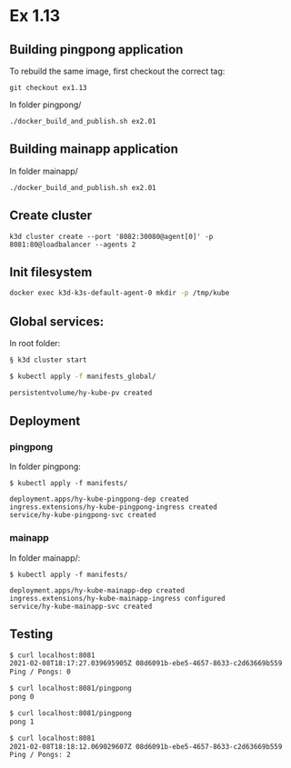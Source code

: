 # Ex 1.13

## Building pingpong application

To rebuild the same image, first checkout the correct tag:

```
git checkout ex1.13
```

In folder pingpong/

```
./docker_build_and_publish.sh ex2.01
```


## Building mainapp application

In folder mainapp/

```
./docker_build_and_publish.sh ex2.01
```


## Create cluster

```
k3d cluster create --port '8082:30080@agent[0]' -p 8081:80@loadbalancer --agents 2
```

## Init filesystem

```bash
docker exec k3d-k3s-default-agent-0 mkdir -p /tmp/kube
```

## Global services:

In root folder:

```bash
§ k3d cluster start

$ kubectl apply -f manifests_global/

persistentvolume/hy-kube-pv created
```

## Deployment

### pingpong

In folder pingpong:

```
$ kubectl apply -f manifests/

deployment.apps/hy-kube-pingpong-dep created
ingress.extensions/hy-kube-pingpong-ingress created
service/hy-kube-pingpong-svc created
```

### mainapp

In folder mainapp/:

```
$ kubectl apply -f manifests/

deployment.apps/hy-kube-mainapp-dep created
ingress.extensions/hy-kube-mainapp-ingress configured
service/hy-kube-mainapp-svc created
```


## Testing

```bash
$ curl localhost:8081
2021-02-08T18:17:27.039695905Z 08d6091b-ebe5-4657-8633-c2d63669b559
Ping / Pongs: 0

$ curl localhost:8081/pingpong
pong 0

$ curl localhost:8081/pingpong
pong 1

$ curl localhost:8081 
2021-02-08T18:18:12.069029607Z 08d6091b-ebe5-4657-8633-c2d63669b559
Ping / Pongs: 2
```
